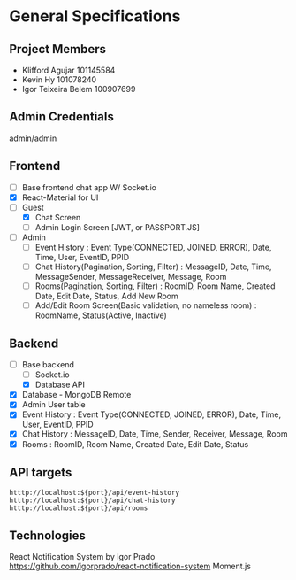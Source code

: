 # General Specifications

## Project Members

- Klifford Agujar 101145584
- Kevin Hy 101078240
- Igor Teixeira Belem 100907699

## Admin Credentials

admin/admin

## Frontend

- [ ] Base frontend chat app W/ Socket.io
- [x] React-Material for UI
- [ ] Guest
  - [x] Chat Screen
  - [ ] Admin Login Screen [JWT, or PASSPORT.JS]
- [ ] Admin
  - [ ] Event History : Event Type(CONNECTED, JOINED, ERROR), Date, Time, User, EventID, PPID
  - [ ] Chat History(Pagination, Sorting, Filter) : MessageID, Date, Time, MessageSender, MessageReceiver, Message, Room
  - [ ] Rooms(Pagination, Sorting, Filter) : RoomID, Room Name, Created Date, Edit Date, Status, Add New Room
  - [ ] Add/Edit Room Screen(Basic validation, no nameless room) : RoomName, Status(Active, Inactive)

## Backend

- [ ] Base backend
  - [ ] Socket.io
  - [x] Database API
- [x] Database - MongoDB Remote
- [x] Admin User table
- [x] Event History : Event Type(CONNECTED, JOINED, ERROR), Date, Time, User, EventID, PPID
- [x] Chat History : MessageID, Date, Time, Sender, Receiver, Message, Room
- [x] Rooms : RoomID, Room Name, Created Date, Edit Date, Status

## API targets

`htttp://localhost:${port}/api/event-history`
`htttp://localhost:${port}/api/chat-history`
`htttp://localhost:${port}/api/rooms`

## Technologies
React Notification System by Igor Prado https://github.com/igorprado/react-notification-system
Moment.js
